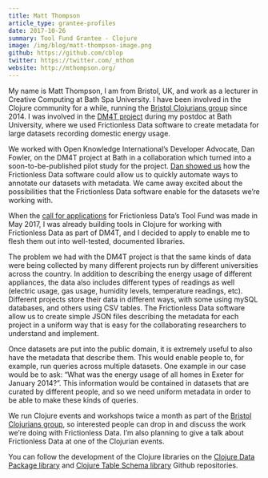 ```yaml
---
title: Matt Thompson
article_type: grantee-profiles
date: 2017-10-26  
summary: Tool Fund Grantee - Clojure
image: /img/blog/matt-thompson-image.png
github: https://github.com/cblop
twitter: https://twitter.com/_mthom
website: http://mthompson.org/
---
```


My name is Matt Thompson, I am from Bristol, UK, and work as a lecturer in Creative Computing at Bath Spa University. I have been involved in the Clojure community for a while, running the [Bristol Clojurians group](https://bristolclojurians.github.io) since 2014. I was involved in the [DM4T project](http://www.cs.bath.ac.uk/dm4t/) during my postdoc at Bath University, where we used Frictionless Data software to create metadata for large datasets recording domestic energy usage.

We worked with Open Knowledge International’s Developer Advocate, Dan Fowler, on the DM4T project at Bath in a collaboration which turned into a soon-to-be-published pilot study for the project. [Dan showed us](https://github.com/frictionlessdata/pilot-dm4t) how the Frictionless Data software could allow us to quickly automate ways to annotate our datasets with metadata. We came away excited about the possibilities that the Frictionless Data software enable for the datasets we’re working with.

When the [call for applications](https://blog.okfn.org/2017/03/01/announcing-the-frictionless-data-tool-fund/) for Frictionless Data’s Tool Fund was made in May 2017, I was already building tools in Clojure for working with Frictionless Data as part of DM4T, and I decided to apply to enable me to flesh them out into well-tested, documented libraries.

The problem we had with the DM4T project is that the same kinds of data were being collected by many different projects run by different universities across the country. In addition to describing the energy usage of different appliances, the data also includes different types of readings as well (electric usage, gas usage, humidity levels, temperature readings, etc). Different projects store their data in different ways, with some using mySQL databases, and others using CSV tables. The Frictionless Data software allow us to create simple JSON files describing the metadata for each project in a uniform way that is easy for the collaborating researchers to understand and implement.

Once datasets are put into the public domain, it is extremely useful to also have the metadata that describe them. This would enable people to, for example, run queries across multiple datasets. One example in our case would be to ask: “What was the energy usage of all homes in Exeter for January 2014?”. This information would be contained in datasets that are curated by different people, and so we need uniform metadata in order to be able to make these kinds of queries.

We run Clojure events and workshops twice a month as part of the [Bristol Clojurians group](https://bristolclojurians.github.io), so interested people can drop in and discuss the work we’re doing with Frictionless Data. I’m also planning to give a talk about Frictionless Data at one of the Clojurian events.

You can follow the development of the Clojure libraries on the [Clojure Data Package library](https://github.com/frictionlessdata/datapackage-clj) and [Clojure Table Schema library](https://github.com/frictionlessdata/tableschema-clj) Github repositories.